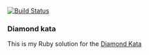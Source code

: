 [![Build Status](https://travis-ci.org/manelromero/kata_diamond.svg?branch=master)](https://travis-ci.org/manelromero/kata_diamond)
### Diamond kata
This is my Ruby solution for the [Diamond Kata](http://claysnow.co.uk/recycling-tests-in-tdd/)
